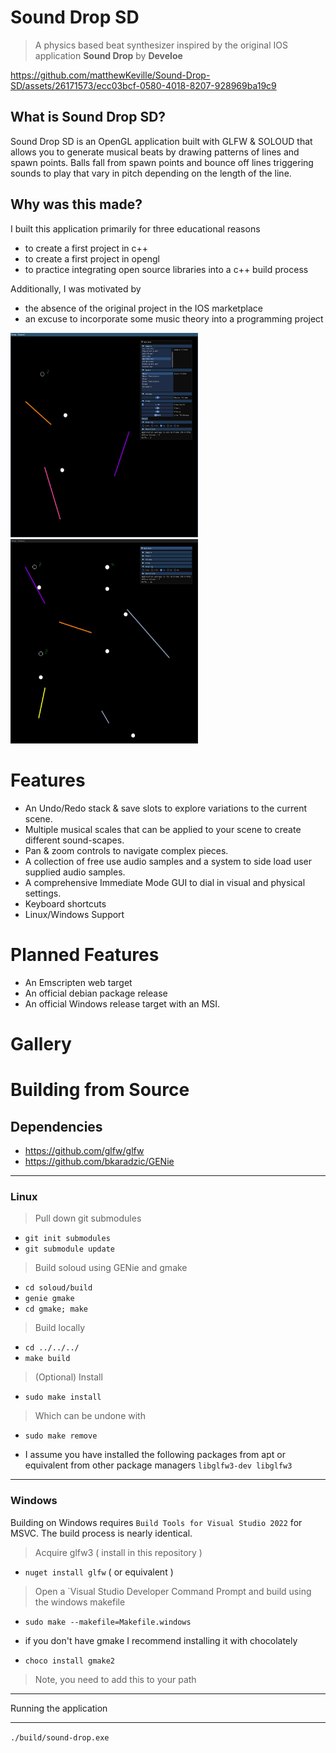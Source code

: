 # Sound Drop SD

> A physics based beat synthesizer inspired by the original IOS application **Sound Drop** by **Develoe**


https://github.com/matthewKeville/Sound-Drop-SD/assets/26171573/ecc03bcf-0580-4018-8207-928969ba19c9



## What is Sound Drop SD?

Sound Drop SD is an OpenGL application built with GLFW & SOLOUD that allows you to generate
musical beats by drawing patterns of lines and spawn points. Balls fall from spawn points and
bounce off lines triggering sounds to play that vary in pitch depending on the length of the line.

## Why was this made?

I built this application primarily for three educational reasons
  - to create a first project in c++
  - to create a first project in opengl
  - to practice integrating open source libraries into a c++ build process

Additionally, I was motivated by
  - the absence of the original project in the IOS marketplace
  - an excuse to incorporate some music theory into a programming project

[<img src="showcase/snap1.png" width="300" />](showcase/snap1.png)
[<img src="showcase/snap2.png" width="300" />](showcase/snap2.png)

# Features

- An Undo/Redo stack & save slots to explore variations to the current scene.
- Multiple musical scales that can be applied to your scene to create different sound-scapes.
- Pan & zoom controls to navigate complex pieces.
- A collection of free use audio samples and a system to side load user supplied audio samples.
- A comprehensive Immediate Mode GUI to dial in visual and physical settings.
- Keyboard shortcuts
- Linux/Windows Support

# Planned Features

- An Emscripten web target
- An official debian package release
- An official Windows release target with an MSI.

# Gallery
<line manipulation video>
<spawner manipulation video>
<Configuration and Help Menu Screenshot>

# Building from Source

## Dependencies

- https://github.com/glfw/glfw
- https://github.com/bkaradzic/GENie
  
---

### Linux

> Pull down git submodules
- `git init submodules`
- `git submodule update`
> Build soloud using GENie and gmake
- `cd soloud/build`
- `genie gmake`
- `cd gmake; make`
> Build locally
- `cd ../../../`
- `make build`

> (Optional) Install
- `sudo make install`
> Which can be undone with
- `sudo make remove`

* I assume you have installed the following packages from apt or equivalent from other package managers
`libglfw3-dev libglfw3`

---

### Windows

Building on Windows requires `Build Tools for Visual Studio 2022` for MSVC.
The build process is nearly identical.

> Acquire glfw3 ( install in this repository )
- `nuget install glfw` ( or equivalent )
> Open a `Visual Studio Developer Command Prompt and build using the windows makefile
- `sudo make --makefile=Makefile.windows`

* if you don't have gmake I recommend installing it with chocolately
- `choco install gmake2`
> Note, you need to add this to your path

---

Running the application

---

`./build/sound-drop.exe`




